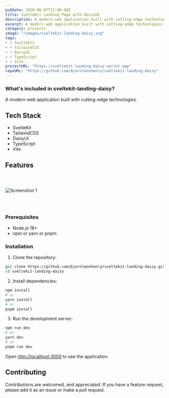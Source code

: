```yaml
---
pubDate: 2020-06-07T12:00:00Z
title: SvelteKit Landing Page with DaisyUI
description: A modern web application built with cutting-edge technologies.
excerpt: A modern web application built with cutting-edge technologies.
category: projects
image: "/images/sveltekit-landing-daisy.svg"
tags:
- - SvelteKit
- - TailwindCSS
- - DaisyUI
- - TypeScript
- - Vite
projectURL: "https://sveltekit-landing-daisy.vercel.app"
repoURL: "https://github.com/bjornleonhenry/sveltekit-landing-daisy"
---
```


### What's included in sveltekit-landing-daisy?

A modern web application built with cutting-edge technologies.

## Tech Stack

- SvelteKit
- TailwindCSS
- DaisyUI
- TypeScript
- Vite

## Features

### &nbsp;

![Screenshot 1](/images/sveltekit-landing-daisy-1.webp)

### &nbsp;

### Prerequisites

- Node.js 18+
- npm or yarn or pnpm

### Installation

1. Clone the repository:
```bash
git clone https://github.com/bjornleonhenry/sveltekit-landing-daisy.git
cd sveltekit-landing-daisy
```

2. Install dependencies:
```bash
npm install
# or
yarn install
# or
pnpm install
```

3. Run the development server:
```bash
npm run dev
# or
yarn dev
# or
pnpm run dev
```

Open [http://localhost:3000](http://localhost:3000) to see the application.

## Contributing

Contributions are welcomed, and appreciated. If you have a feature request, please add it as an issue or make a pull request.

